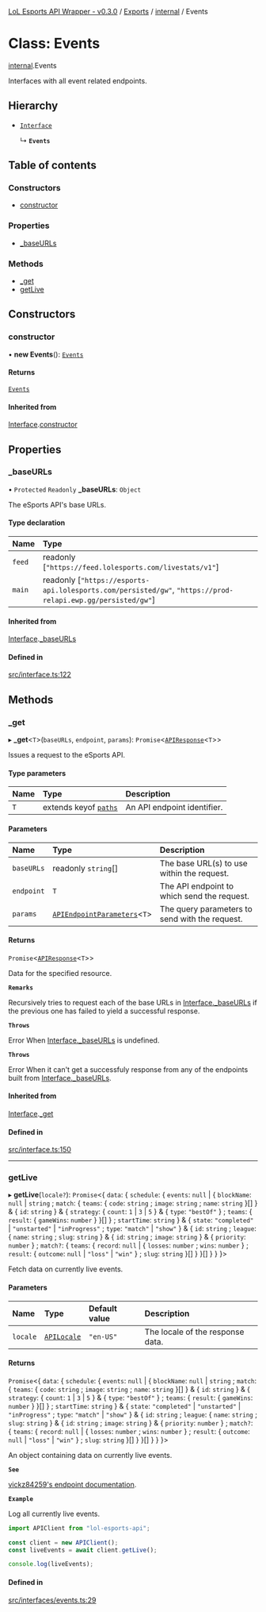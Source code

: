 [LoL Esports API Wrapper - v0.3.0](../README.md) / [Exports](../modules.md) / [internal](../modules/internal.md) / Events

# Class: Events

[internal](../modules/internal.md).Events

Interfaces with all event related endpoints.

## Hierarchy

- [`Interface`](internal.Interface.md)

  ↳ **`Events`**

## Table of contents

### Constructors

- [constructor](internal.Events.md#constructor)

### Properties

- [\_baseURLs](internal.Events.md#_baseurls)

### Methods

- [\_get](internal.Events.md#_get)
- [getLive](internal.Events.md#getlive)

## Constructors

### constructor

• **new Events**(): [`Events`](internal.Events.md)

#### Returns

[`Events`](internal.Events.md)

#### Inherited from

[Interface](internal.Interface.md).[constructor](internal.Interface.md#constructor)

## Properties

### \_baseURLs

• `Protected` `Readonly` **\_baseURLs**: `Object`

The eSports API's base URLs.

#### Type declaration

| Name   | Type                                                                                                            |
| :----- | :-------------------------------------------------------------------------------------------------------------- |
| `feed` | readonly [``"https://feed.lolesports.com/livestats/v1"``]                                                       |
| `main` | readonly [``"https://esports-api.lolesports.com/persisted/gw"``, ``"https://prod-relapi.ewp.gg/persisted/gw"``] |

#### Inherited from

[Interface](internal.Interface.md).[\_baseURLs](internal.Interface.md#_baseurls)

#### Defined in

[src/interface.ts:122](https://github.com/Viriatto/lol-esports-api/blob/ffa02fa/src/interface.ts#L122)

## Methods

### \_get

▸ **\_get**\<`T`\>(`baseURLs`, `endpoint`, `params`): `Promise`\<[`APIResponse`](../modules/internal.md#apiresponse)\<`T`\>\>

Issues a request to the eSports API.

#### Type parameters

| Name | Type                                                     | Description                 |
| :--- | :------------------------------------------------------- | :-------------------------- |
| `T`  | extends keyof [`paths`](../interfaces/internal.paths.md) | An API endpoint identifier. |

#### Parameters

| Name       | Type                                                                           | Description                                    |
| :--------- | :----------------------------------------------------------------------------- | :--------------------------------------------- |
| `baseURLs` | readonly `string`[]                                                            | The base URL(s) to use within the request.     |
| `endpoint` | `T`                                                                            | The API endpoint to which send the request.    |
| `params`   | [`APIEndpointParameters`](../modules/internal.md#apiendpointparameters)\<`T`\> | The query parameters to send with the request. |

#### Returns

`Promise`\<[`APIResponse`](../modules/internal.md#apiresponse)\<`T`\>\>

Data for the specified resource.

**`Remarks`**

Recursively tries to request each of the base URLs in [Interface.\_baseURLs](internal.Leagues.md#_baseurls) if the previous one has failed to yield a successful response.

**`Throws`**

Error
When [Interface.\_baseURLs](internal.Leagues.md#_baseurls) is undefined.

**`Throws`**

Error
When it can't get a successfuly response from any of the endpoints built from [Interface.\_baseURLs](internal.Leagues.md#_baseurls).

#### Inherited from

[Interface](internal.Interface.md).[\_get](internal.Interface.md#_get)

#### Defined in

[src/interface.ts:150](https://github.com/Viriatto/lol-esports-api/blob/ffa02fa/src/interface.ts#L150)

---

### getLive

▸ **getLive**(`locale?`): `Promise`\<\{ `data`: \{ `schedule`: \{ `events`: `null` \| \{ `blockName`: `null` \| `string` ; `match`: \{ `teams`: \{ `code`: `string` ; `image`: `string` ; `name`: `string` }[] } & \{ `id`: `string` } & \{ `strategy`: \{ `count`: `1` \| `3` \| `5` } & \{ `type`: `"bestOf"` } ; `teams`: \{ `result`: \{ `gameWins`: `number` } }[] } ; `startTime`: `string` } & \{ `state`: `"completed"` \| `"unstarted"` \| `"inProgress"` ; `type`: `"match"` \| `"show"` } & \{ `id`: `string` ; `league`: \{ `name`: `string` ; `slug`: `string` } & \{ `id`: `string` ; `image`: `string` } & \{ `priority`: `number` } ; `match?`: \{ `teams`: \{ `record`: `null` \| \{ `losses`: `number` ; `wins`: `number` } ; `result`: \{ `outcome`: `null` \| `"loss"` \| `"win"` } ; `slug`: `string` }[] } }[] } } }\>

Fetch data on currently live events.

#### Parameters

| Name     | Type                                            | Default value | Description                      |
| :------- | :---------------------------------------------- | :------------ | :------------------------------- |
| `locale` | [`APILocale`](../modules/internal.md#apilocale) | `"en-US"`     | The locale of the response data. |

#### Returns

`Promise`\<\{ `data`: \{ `schedule`: \{ `events`: `null` \| \{ `blockName`: `null` \| `string` ; `match`: \{ `teams`: \{ `code`: `string` ; `image`: `string` ; `name`: `string` }[] } & \{ `id`: `string` } & \{ `strategy`: \{ `count`: `1` \| `3` \| `5` } & \{ `type`: `"bestOf"` } ; `teams`: \{ `result`: \{ `gameWins`: `number` } }[] } ; `startTime`: `string` } & \{ `state`: `"completed"` \| `"unstarted"` \| `"inProgress"` ; `type`: `"match"` \| `"show"` } & \{ `id`: `string` ; `league`: \{ `name`: `string` ; `slug`: `string` } & \{ `id`: `string` ; `image`: `string` } & \{ `priority`: `number` } ; `match?`: \{ `teams`: \{ `record`: `null` \| \{ `losses`: `number` ; `wins`: `number` } ; `result`: \{ `outcome`: `null` \| `"loss"` \| `"win"` } ; `slug`: `string` }[] } }[] } } }\>

An object containing data on currently live events.

**`See`**

[vickz84259's endpoint documentation](https://vickz84259.github.io/lolesports-api-docs/#operation/getLive).

**`Example`**

Log all currently live events.

```ts
import APIClient from "lol-esports-api";

const client = new APIClient();
const liveEvents = await client.getLive();

console.log(liveEvents);
```

#### Defined in

[src/interfaces/events.ts:29](https://github.com/Viriatto/lol-esports-api/blob/ffa02fa/src/interfaces/events.ts#L29)
